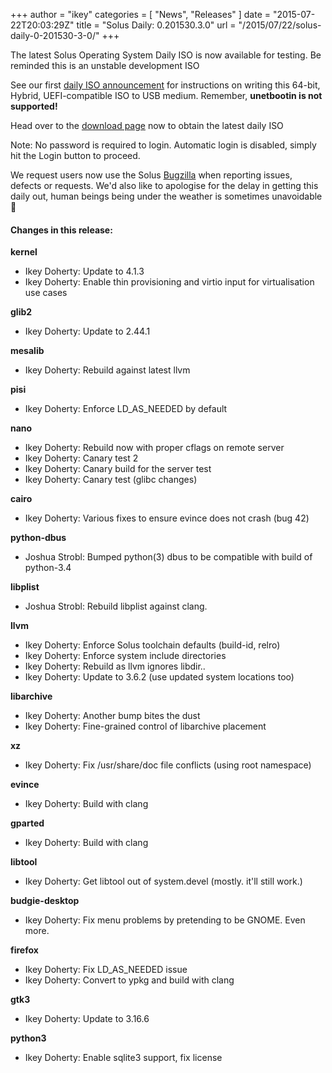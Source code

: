 +++
author = "ikey"
categories = [
"News",
"Releases"
]
date =  "2015-07-22T20:03:29Z"
title = "Solus Daily: 0.201530.3.0"
url = "/2015/07/22/solus-daily-0-201530-3-0/"
+++

The latest Solus Operating System Daily ISO is now available for testing. Be reminded this is an unstable development ISO

See our first [daily ISO announcement](https://solus-project.com/2015/06/29/first-unstable-daily-iso/) for instructions on writing this 64-bit, Hybrid, UEFI-compatible ISO to USB medium. Remember, **unetbootin is not supported!**

Head over to the [download page](https://solus-project.com/download) now to obtain the latest daily ISO

Note: No password is required to login. Automatic login is disabled, simply hit the Login button to proceed.

We request users now use the Solus [Bugzilla](https://bugs.solus-project.com/enter_bug.cgi) when reporting issues, defects or requests. We'd also like to apologise for the delay in getting this daily out, human beings being under the weather is sometimes 
unavoidable 🙂

#### Changes in this release:

**kernel**

- Ikey Doherty: Update to 4.1.3
- Ikey Doherty: Enable thin provisioning and virtio input for virtualisation use cases

**glib2**

- Ikey Doherty: Update to 2.44.1

**mesalib**

- Ikey Doherty: Rebuild against latest llvm

**pisi**

- Ikey Doherty: Enforce LD\_AS\_NEEDED by default

**nano**

- Ikey Doherty: Rebuild now with proper cflags on remote server
- Ikey Doherty: Canary test 2
- Ikey Doherty: Canary build for the server test
- Ikey Doherty: Canary test (glibc changes)

**cairo**

- Ikey Doherty: Various fixes to ensure evince does not crash (bug 42)

**python-dbus**

- Joshua Strobl: Bumped python(3) dbus to be compatible with build of python-3.4

**libplist**

- Joshua Strobl: Rebuild libplist against clang.

**llvm**

- Ikey Doherty: Enforce Solus toolchain defaults (build-id, relro)
- Ikey Doherty: Enforce system include directories
- Ikey Doherty: Rebuild as llvm ignores libdir..
- Ikey Doherty: Update to 3.6.2 (use updated system locations too)

**libarchive**

- Ikey Doherty: Another bump bites the dust
- Ikey Doherty: Fine-grained control of libarchive placement

**xz**

- Ikey Doherty: Fix /usr/share/doc file conflicts (using root namespace)

**evince**

- Ikey Doherty: Build with clang

**gparted**

- Ikey Doherty: Build with clang

**libtool**

- Ikey Doherty: Get libtool out of system.devel (mostly. it'll still work.)

**budgie-desktop**

- Ikey Doherty: Fix menu problems by pretending to be GNOME. Even more.

**firefox**

- Ikey Doherty: Fix LD\_AS\_NEEDED issue
- Ikey Doherty: Convert to ypkg and build with clang

**gtk3**

- Ikey Doherty: Update to 3.16.6

**python3**

  - Ikey Doherty: Enable sqlite3 support, fix license
